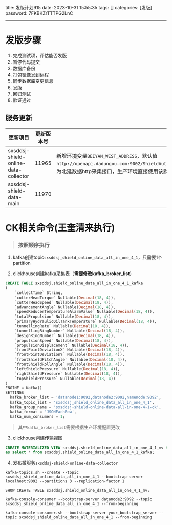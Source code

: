 title: 发版计划915 
date: 2023-10-31 15:55:35 
tags: []
categories: [发版]
password: 7FKBKZrTTTPG2LnC

---
 <!--more-->
# 发版步骤 

1. 完成测试项，评估能否发版
2. 暂停代码提交
3. 数据库备份
4. 打包镜像发到远程
5. 同步数据库变更信息
6. 发版
7. 回归测试
8. 验证通过

## 

## 服务更新 

| 更新项目                             | 更新版本号 |                                                              |
| ------------------------------------ | ---------- | ------------------------------------------------------------ |
| sxsddsj-shield-online-data-collector | 11965      | 新增环境变量`BEIYAN_WEST_ADDRESS`，默认值`http://openapi.dadungou.com:9002/ShieldAuth/ShieldDataV2`，为北延数据http采集接口，生产环境直接使用该默认值。 |
| sxsddsj-shield-data-main             | 11970      |                                                              |

# CK相关命令(王奎清来执行)

> ### 按照顺序执行



1. kafka创建topic`sxsddsj_shield_online_data_all_in_one_4_1`，只需要1个partition

2. clickhouse创建kafka采集表（**需要修改kafka_broker_list**）

```sql
CREATE TABLE sxsddsj.shield_online_data_all_in_one_4_1_kafka
(
    `collectTime` String,
    `cutterHeadTorque` Nullable(Decimal(18, 4)),
    `cutterHeadSpeed` Nullable(Decimal(18, 4)),
    `advancementAngle` Nullable(Decimal(18, 4)),
    `speedReducerTemperatureAlarmValue` Nullable(Decimal(18, 4)),
    `totalPropulsion` Nullable(Decimal(18, 4)),
    `primaryHydraulicOilTankTemperature` Nullable(Decimal(18, 4)),
    `tunnellingRate` Nullable(Decimal(18, 4)),
    `tunnellingRingNumber` Nullable(Decimal(18, 4)),
    `designRingNumber` Nullable(Decimal(18, 4)),
    `propulsionSpeed` Nullable(Decimal(18, 4)),
    `propulsionDisplacement` Nullable(Decimal(18, 4)),
    `frontPointDeviationX` Nullable(Decimal(18, 4)),
    `frontPointDeviationY` Nullable(Decimal(18, 4)),
    `frontShieldPitchAngle` Nullable(Decimal(18, 4)),
    `frontShieldRollAngle` Nullable(Decimal(18, 4)),
    `leftShieldPressure` Nullable(Decimal(18, 4)),
    `rightShieldPressure` Nullable(Decimal(18, 4)),
    `topShieldPressure` Nullable(Decimal(18, 4))
)
ENGINE = Kafka()
SETTINGS
  kafka_broker_list = 'datanode1:9092,datanode2:9092,namenode:9092',
  kafka_topic_list = 'sxsddsj_shield_online_data_all_in_one_4_1',
  kafka_group_name = 'sxsddsj-shield-online-data-all-in-one-4-1-ck',
  kafka_format = 'JSONEachRow',
  kafka_num_consumers = 1;
```

> 其中`kafka_broker_list`需要根据生产环境配置更改

3. clickhouse创建传输视图

```sql
CREATE MATERIALIZED VIEW sxsddsj.shield_online_data_all_in_one_4_1_mv to sxsddsj.shield_offline_data_all_in_one_4_1
as select * from sxsddsj.shield_online_data_all_in_one_4_1_kafka;
```



4. 发布微服务`sxsddsj-shield-online-data-collector`



```
kafka-topics.sh --create --topic sxsddsj_shield_online_data_all_in_one_4_1 --bootstrap-server localhost:9092 --partitions 3 --replication-factor 1

```





```
SHOW CREATE TABLE sxsddsj.shield_online_data_all_in_one_4_1_mv;

```

```
kafka-console-consumer --bootstrap-server datanode2:9092 --topic sxsddsj_shield_online_data_all_in_one_4_1 --from-beginning

```

```
kafka-console-consumer.sh --bootstrap-server your_bootstrap_server --topic sxsddsj_shield_online_data_all_in_one_4_1 --from-beginning

```


